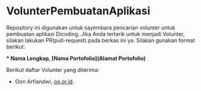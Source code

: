 # VolunterPembuatanAplikasi
Repository ini digunakan untuk sayembara pencarian volunter untuk pembuatan aplikasi Dicoding. Jika Anda tertarik untuk menjadi 
Volunter, silakan lakukan PR(pull-request) pada berkas ini ya. Silakan gunakan format berikut:


**\* Nama Lengkap, [Nama Portofolio](Alamat Portofolio)**


Berikut daftar Volunter yang diterima:

* Oon Arfiandwi, [oo.or.id](https://oo.or.id).
